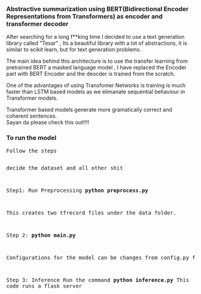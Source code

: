 <h3>Abstractive summarization using BERT(Bidirectional Encoder Representations from Transformers) as encoder and transformer decoder </h3>

After searching for a long f**king time I decided to use a text generation library called "Texar" , Its a beautiful library with a lot of abstractions, it is similar to 
scikit learn, but for text generation problems.

The main idea behind this architecture is to use the transfer learning from pretrained BERT a masked language model ,
I have replaced the Encoder part with BERT Encoder and the deocder is trained from the scratch.

One of the advantages of using Transfomer Networks is training is much faster than LSTM based models as we elimanate sequential behaviour in Transformer models.

Transformer based models generate more gramatically correct  and coherent sentences.<br>
Sayan da please check this out!!!! 


<h3>To run the model</h3>
<pre>
Follow the steps

decide the dataset and all other shit


Step1:
Run Preprocessing
<b>python preprocess.py</b>

This creates two tfrecord files under the data folder.

Step 2:
<b>python main.py</b>

Configurations for the model can be changes from config.py file

Step 3:
Inference 
Run the command <b>python inference.py</b>
This code runs a flask server 




</pre>

